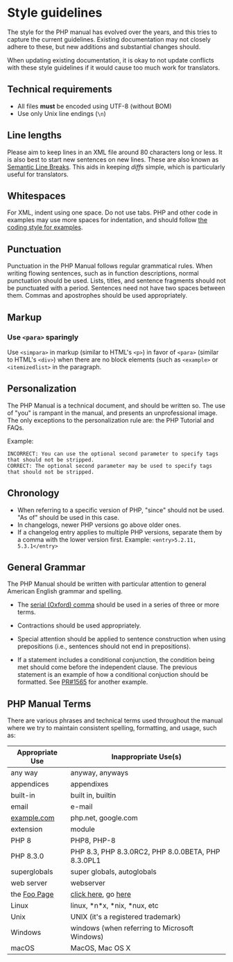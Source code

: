 # Style guidelines

The style for the PHP manual has evolved over the years, and this tries
to capture the current guidelines. Existing documentation may not closely
adhere to these, but new additions and substantial changes should.

When updating existing documentation, it is okay to not update
conflicts with these style guidelines if it would cause too much work
for translators.

## Technical requirements
- All files **must** be encoded using UTF-8 (without BOM)
- Use only Unix line endings (`\n`)

## Line lengths
Please aim to keep lines in an XML file around 80 characters long or less.
It is also best to start new sentences on new lines.
These are also known as [Semantic Line Breaks](https://sembr.org).
This aids in keeping *diffs* simple, which is particularly useful for translators.

## Whitespaces
For XML, indent using one space. Do not use tabs.
PHP and other code in examples may use more spaces for indentation, and
should follow [the coding style for examples](cs-for-examples).

## Punctuation
Punctuation in the PHP Manual follows regular grammatical rules.
When writing flowing sentences, such as in function descriptions, normal
punctuation should be used.
Lists, titles, and sentence fragments should not be punctuated with
a period.
Sentences need not have two spaces between them.
Commas and apostrophes should be used appropriately.

## Markup

### Use `<para>` sparingly

Use `<simpara>` in markup (similar to HTML's `<p>`) in favor of `<para>`
(similar to HTML's `<div>`) when there are no block elements (such as
`<example>` or `<itemizedlist>` in the paragraph.

## Personalization
The PHP Manual is a technical document, and should be written so. The use of "you" is rampant in the manual,
and presents an unprofessional image.  The only exceptions to the personalization rule are: the PHP Tutorial and FAQs.

Example:
```
INCORRECT: You can use the optional second parameter to specify tags that should not be stripped.
CORRECT: The optional second parameter may be used to specify tags that should not be stripped.
```

## Chronology
- When referring to a specific version of PHP, "since" should not be used. "As of" should be used in this case.
- In changelogs, newer PHP versions go above older ones.
- If a changelog entry applies to multiple PHP versions, separate them by a comma with the lower version first.
Example: `<entry>5.2.11, 5.3.1</entry>`

## General Grammar

The PHP Manual should be written with particular attention to general
American English grammar and spelling.

- The [serial (Oxford) comma](https://en.wikipedia.org/wiki/Serial_comma)
should be used in a series of three or more terms.

- Contractions should be used appropriately.

- Special attention should be applied to sentence construction when using
prepositions (i.e., sentences should not end in prepositions).

- If a statement includes a conditional conjunction, the condition being
met should come before the independent clause.
The previous statement is an example of how a conditional conjuction
should be formatted.
See [PR#1565](https://github.com/php/doc-en/pull/1565) for another
example.

## PHP Manual Terms

There are various phrases and technical terms used throughout the manual where
we try to maintain consistent spelling, formatting, and usage, such as:

Appropriate Use          | Inappropriate Use(s)
-------------------------|--------------------------------------------
any way                  | anyway, anyways
appendices               | appendixes
built-in                 | built in, builtin
email                    | e-mail
[example.com][example]   | php.net, google.com
extension                | module
PHP 8                    | PHP8, PHP-8
PHP 8.3.0                | PHP 8.3, PHP 8.3.0RC2, PHP 8.0.0BETA, PHP 8.3.0PL1
superglobals             | super globals, autoglobals
web server               | webserver
the [Foo Page][example]  | [click here][example], go [here][example]
Linux                    | linux, \*n\*x, \*nix, \*nux, etc
Unix                     | UNIX (it's a registered trademark)
Windows                  | windows (when referring to Microsoft Windows)
macOS                    | MacOS, Mac OS X

[example]: http://example.com
